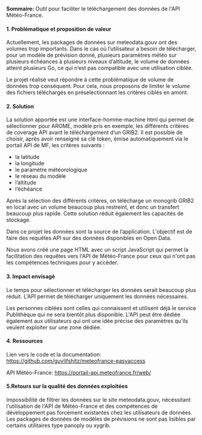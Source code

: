 **Sommaire:** Outil pour faciliter le téléchargement des données de l'API Météo-France.

#### 1. Problématique et proposition de valeur


Actuellement, les packages de données sur meteodata.gouv ont des volumes trop importants. Dans le cas où l’utilisateur a besoin de télécharger, pour un modèle de prévision donné, plusieurs paramètres météo sur plusieurs échéances à plusieurs niveaux d’altitude, le volume de données atteint plusieurs Go, ce qui n’est pas compatible avec une utilisation ciblée.

Le projet réalisé veut répondre à cette problématique de volume de données trop conséquent. Pour cela,  nous proposons de limiter le volume des fichiers téléchargés en préselectionnant les critères ciblés en amont.


#### 2. Solution

La solution apportée est une interface-homme-machine html qui permet de sélectionner pour AROME, modèle pris en exemple, les différents critères de coverage API avant le téléchargement d’un GRIB2.
Il est possible de choisir, après avoir renseigné sa clé token, émise automatiquement via le portail API de MF, les critères suivants :

- la latitude
- la longitude
- le paramètre météorologique
- le réseau du modèle
- l’altitude
- l’échéance

Après la sélection des différents critères, on télécharge un monogrib GRIB2 en local avec un volume beaucoup plus restreint, et donc un transfert beaucoup plus rapide. Cette solution réduit également les capacités de stockage.

Dans ce projet les données sont la source de l’application. L'objectif est de faire des requêtes API sur des données disponibles en Open Data.

Nous avons créé une page HTML avec un script JavaScript qui permet la facilitation des requêtes vers l'API de Météo-France pour ceux qui n'ont pas les compétences techniques pour y accèder.


#### 3. Impact envisagé
Le temps pour sélectionner et télécharger les données serait beaucoup plus réduit.
L'API permet de télécharger uniquement les données nécessaires.

Les personnes ciblées sont celles qui connaissent et utilisent déjà le service Publithèque qui ne sera bientôt plus disponible. L'API peut être dédiée également aux utilisateurs qui ont une idée précise des paramètres qu'ils veulent exploiter sur une zone dédiée.

#### 4. Ressources

Lien vers le code et la documentation: 
https://github.com/guylifshitz/meteofrance-easyaccess

API Météo-France:
https://portail-api.meteofrance.fr/web/

#### 5.Retours sur la qualité des données exploitées

Impossibilité de filtrer les données sur le site meteodata.gouv, nécéssitant l'utilisation de l'API de Météo-France et des compétences de développement pas forcément existantes chez les utilisateurs de données. 
Les packages de données de modèles de prévisions ne sont pas lisibles par certains utilitaires type panoply ou xygrib.


